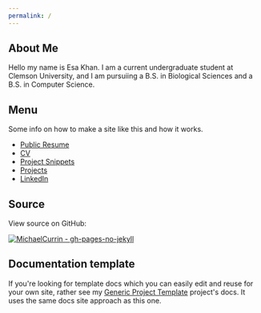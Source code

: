 ```yaml
---
permalink: /
---
```


## About Me

Hello my name is Esa Khan. I am a current undergraduate student at Clemson University, and I am pursuiing a B.S. in Biological Sciences and a B.S. in Computer Science.





## Menu

Some info on how to make a site like this and how it works.

- [Public Resume](about.md)
- [CV](features.md)
- [Project Snippets](limitations.md)
- [Projects](wiki.md)
- [LinkedIn](www.linkedin.com/in/esa-k-470b14327)


## Source

View source on GitHub:

[![MichaelCurrin - gh-pages-no-jekyll](https://img.shields.io/static/v1?label=MichaelCurrin&message=gh-pages-no-jekyll&color=blue&logo=github)](https://github.com/MichaelCurrin/gh-pages-no-jekyll)


## Documentation template

If you're looking for template docs which you can easily edit and reuse for your own site, rather see my [Generic Project Template](https://michaelcurrin.github.io/generic-project-template/) project's docs. It uses the same docs site approach as this one.

